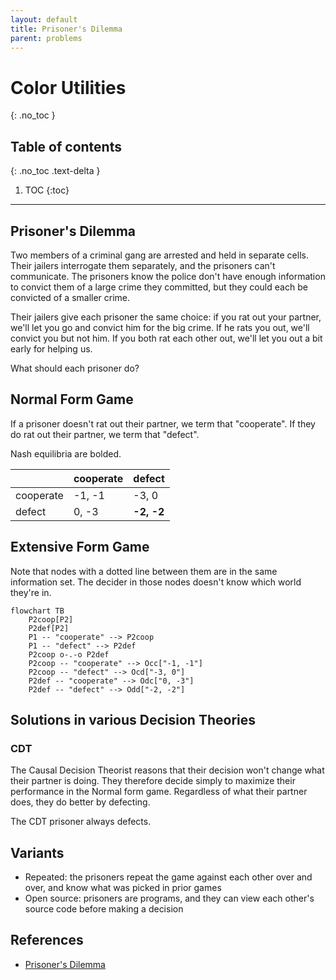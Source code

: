 ```yaml
---
layout: default
title: Prisoner's Dilemma
parent: problems
---
```


# Color Utilities
{: .no_toc }

## Table of contents
{: .no_toc .text-delta }

1. TOC
{:toc}

---

## Prisoner's Dilemma

Two members of a criminal gang are arrested and held in separate cells. Their jailers interrogate them separately, and the prisoners can't communicate. The prisoners know the police don't have enough information to convict them of a large crime they committed, but they could each be convicted of a smaller crime.

Their jailers give each prisoner the same choice: if you rat out your partner, we'll let you go and convict him for the big crime. If he rats you out, we'll convict you but not him. If you both rat each other out, we'll let you out a bit early for helping us.

What should each prisoner do?

## Normal Form Game

If a prisoner doesn't rat out their partner, we term that "cooperate". If they do rat out their partner, we term that "defect".

Nash equilibria are bolded.

| | cooperate | defect |
|---|---|---|
| cooperate | -1, -1 | -3, 0 |
| defect  | 0, -3 | **-2, -2** |

## Extensive Form Game

Note that nodes with a dotted line between them are in the same information set. The decider in those nodes doesn't know which world they're in.

```mermaid
flowchart TB
	P2coop[P2]
	P2def[P2]
	P1 -- "cooperate" --> P2coop
	P1 -- "defect" --> P2def
	P2coop o-.-o P2def
	P2coop -- "cooperate" --> Occ["-1, -1"]
	P2coop -- "defect" --> Ocd["-3, 0"]
	P2def -- "cooperate" --> Odc["0, -3"]
	P2def -- "defect" --> Odd["-2, -2"]
```

## Solutions in various Decision Theories

### CDT

The Causal Decision Theorist reasons that their decision won't change what their partner is doing. They therefore decide simply to maximize their performance in the Normal form game. Regardless of what their partner does, they do better by defecting.

The CDT prisoner always defects.

## Variants

* Repeated: the prisoners repeat the game against each other over and over, and know what was picked in prior games
* Open source: prisoners are programs, and they can view each other's source code before making a decision

## References

* [Prisoner's Dilemma](https://en.wikipedia.org/wiki/Prisoner's_dilemma)